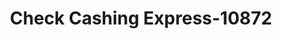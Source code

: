 ---
f_zip-code: 75156
f_state-code: TX
title: Check Cashing Express-10872
f_phone: 903-887-4303
f_city-only: Gun Barrel City
f_address: 2106 West Main Street Gun Barrel City
f_location-unique-id: '10872'
slug: check-cashing-express-10872
updated-on: '2024-05-30T13:46:58.046Z'
created-on: '2024-05-30T13:36:59.803Z'
published-on: '2024-05-30T13:54:32.469Z'
f_city-state: cms/city/gun-barrel-city-tx.md
f_company: cms/company/check-cashing-express.md
f_state: cms/state/texas.md
layout: '[payday-loan].html'
tags: payday-loan
---